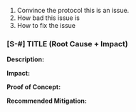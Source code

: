 1. Convince the protocol this is an issue.
2. How bad this issue is
3. How to fix the issue

### [S-#] TITLE (Root Cause + Impact)

**Description:** 

**Impact:** 

**Proof of Concept:**

**Recommended Mitigation:** 